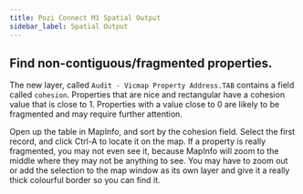 ```yaml
---
title: Pozi Connect M1 Spatial Output
sidebar_label: Spatial Output
---
```


## Find non-contiguous/fragmented properties.

The new layer, called `Audit - Vicmap Property Address.TAB` contains a field called `cohesion`. Properties that are nice and rectangular have a cohesion value that is close to 1. Properties with a value close to 0 are likely to be fragmented and may require further attention.

Open up the table in MapInfo, and sort by the cohesion field. Select the first record, and click Ctrl-A to locate it on the map. If a property is really fragmented, you may not even see it, because MapInfo will zoom to the middle where they may not be anything to see. You may have to zoom out or add the selection to the map window as its own layer and give it a really thick colourful border so you can find it.
